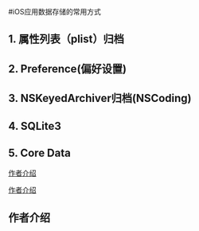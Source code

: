 #iOS应用数据存储的常用方式

## 1. 属性列表（plist）归档
## 2. Preference(偏好设置)
## 3. NSKeyedArchiver归档(NSCoding)
## 4. SQLite3
## 5. Core Data

<a href="#2">作者介绍</a>           






<a name="2"></a>


<a href="#3">作者介绍</a>            

<h2 id="3">作者介绍</h2>